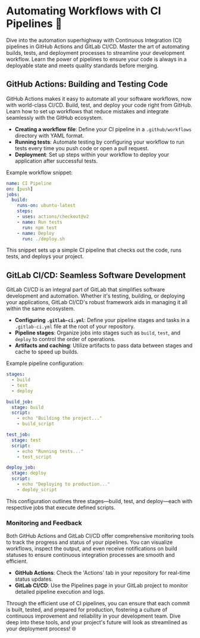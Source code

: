# Automating Workflows with CI Pipelines 🚀

Dive into the automation superhighway with Continuous Integration (CI) pipelines in GitHub Actions and GitLab CI/CD. Master the art of automating builds, tests, and deployment processes to streamline your development workflow. Learn the power of pipelines to ensure your code is always in a deployable state and meets quality standards before merging.

## GitHub Actions: Building and Testing Code

GitHub Actions makes it easy to automate all your software workflows, now with world-class CI/CD. Build, test, and deploy your code right from GitHub. Learn how to set up workflows that reduce mistakes and integrate seamlessly with the GitHub ecosystem.

- **Creating a workflow file**: Define your CI pipeline in a `.github/workflows` directory with YAML format.
- **Running tests**: Automate testing by configuring your workflow to run tests every time you push code or open a pull request.
- **Deployment**: Set up steps within your workflow to deploy your application after successful tests.

Example workflow snippet:

```yaml
name: CI Pipeline
on: [push]
jobs:
  build:
    runs-on: ubuntu-latest
    steps:
    - uses: actions/checkout@v2
    - name: Run tests
      run: npm test
    - name: Deploy
      run: ./deploy.sh
```

This snippet sets up a simple CI pipeline that checks out the code, runs tests, and deploys your project.

## GitLab CI/CD: Seamless Software Development

GitLab CI/CD is an integral part of GitLab that simplifies software development and automation. Whether it's testing, building, or deploying your applications, GitLab CI/CD's robust framework aids in managing it all within the same ecosystem.

- **Configuring `.gitlab-ci.yml`**: Define your pipeline stages and tasks in a `.gitlab-ci.yml` file at the root of your repository.
- **Pipeline stages**: Organize jobs into stages such as `build`, `test`, and `deploy` to control the order of operations.
- **Artifacts and caching**: Utilize artifacts to pass data between stages and cache to speed up builds.

Example pipeline configuration:

```yaml
stages:
  - build
  - test
  - deploy

build_job:
  stage: build
  script:
    - echo "Building the project..."
    - build_script

test_job:
  stage: test
  script:
    - echo "Running tests..."
    - test_script

deploy_job:
  stage: deploy
  script:
    - echo "Deploying to production..."
    - deploy_script
```

This configuration outlines three stages—build, test, and deploy—each with respective jobs that execute defined scripts.

### Monitoring and Feedback

Both GitHub Actions and GitLab CI/CD offer comprehensive monitoring tools to track the progress and status of your pipelines. You can visualize workflows, inspect the output, and even receive notifications on build statuses to ensure continuous integration processes are smooth and efficient.

- **GitHub Actions**: Check the 'Actions' tab in your repository for real-time status updates.
- **GitLab CI/CD**: Use the Pipelines page in your GitLab project to monitor detailed pipeline execution and logs.

Through the efficient use of CI pipelines, you can ensure that each commit is built, tested, and prepared for production, fostering a culture of continuous improvement and reliability in your development team. Dive deep into these tools, and your project's future will look as streamlined as your deployment process! 🌐